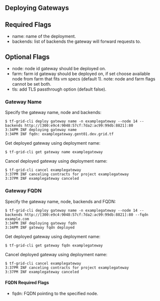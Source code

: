 ## Deploying Gateways

## Required Flags

- name: name of the deployment.
- backends: list of backends the gateway will forward requests to.

## Optional Flags

- node: node id gateway should be deployed on.
- farm: farm id gateway should be deployed on, if set choose available node from farm that fits vm specs (default 1). note: node and farm flags cannot be set both.
- tls: add TLS passthrough option (default false).

### Gateway Name

Specify the gateway name, node and backends:

```console
$ tf-grid-cli deploy gateway name -n examplegateway --node 14 --backends http://[300:e9c4:9048:57cf:7da2:ac99:99db:8821]:80
3:34PM INF deploying gateway name
3:34PM INF fqdn: examplegateway.gent01.dev.grid.tf
```

Get deployed gateway using deployment name:

```console
$ tf-grid-cli get gateway name examplegateway
```

Cancel deployed gateway using deployment name:

```console
$ tf-grid-cli cancel examplegateway
3:37PM INF canceling contracts for project examplegateway
3:37PM INF examplegateway canceled
```

### Gateway FQDN

Specify the gateway name, node, backends and FQDN:

```console
$ tf-grid-cli deploy gateway name -n examplegateway --node 14 --backends http://[300:e9c4:9048:57cf:7da2:ac99:99db:8821]:80 --fqdn example.com
3:34PM INF deploying gateway fqdn
3:34PM INF gateway fqdn deployed
```

Get deployed gateway using deployment name:

```console
$ tf-grid-cli get gateway fqdn examplegateway
```

Cancel deployed gateway using deployment name:

```console
$ tf-grid-cli cancel examplegateway
3:37PM INF canceling contracts for project examplegateway
3:37PM INF examplegateway canceled
```

#### FQDN Required Flags

- fqdn: FQDN pointing to the specified node.
